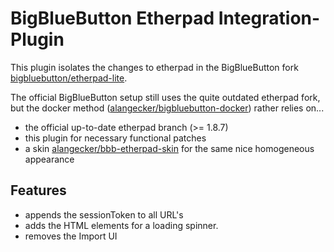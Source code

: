 # BigBlueButton Etherpad Integration-Plugin
This plugin isolates the changes to etherpad in the BigBlueButton fork [bigbluebutton/etherpad-lite](https://github.com/bigbluebutton/etherpad-lite).

The official BigBlueButton setup still uses the quite outdated etherpad fork, but the docker method ([alangecker/bigbluebutton-docker](https://github.com/alangecker/bigbluebutton-docker)) rather relies on...
- the official up-to-date etherpad branch (>= 1.8.7)
- this plugin for necessary functional patches
- a skin [alangecker/bbb-etherpad-skin](https://github.com/alangecker/bbb-etherpad-skin) for the same nice homogeneous appearance

## Features
- appends the sessionToken to all URL's
- adds the HTML elements for a loading spinner.
- removes the Import UI